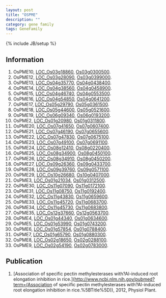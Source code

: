 ```yaml
---
layout: post
title: "OSPME"
description: ""
category: gene family
tags: GeneFamily
---
```

{% include JB/setup %}

## Information
1. OsPME10, [LOC_Os03g18860](http://rice.plantbiology.msu.edu/cgi-bin/ORF_infopage.cgi?orf=LOC_Os03g18860), [Os03g0300500](http://rapdb.dna.affrc.go.jp/viewer/gbrowse_details/irgsp1?name=Os03g0300500).
2. OsPME12, [LOC_Os03g28090](http://rice.plantbiology.msu.edu/cgi-bin/ORF_infopage.cgi?orf=LOC_Os03g28090), [Os03g0399000](http://rapdb.dna.affrc.go.jp/viewer/gbrowse_details/irgsp1?name=Os03g0399000).
3. OsPME13, [LOC_Os04g35770](http://rice.plantbiology.msu.edu/cgi-bin/ORF_infopage.cgi?orf=LOC_Os04g35770), [Os04g0438400](http://rapdb.dna.affrc.go.jp/viewer/gbrowse_details/irgsp1?name=Os04g0438400).
4. OsPME14, [LOC_Os04g38560](http://rice.plantbiology.msu.edu/cgi-bin/ORF_infopage.cgi?orf=LOC_Os04g38560), [Os04g0458900](http://rapdb.dna.affrc.go.jp/viewer/gbrowse_details/irgsp1?name=Os04g0458900).
5. OsPME15, [LOC_Os04g46740](http://rice.plantbiology.msu.edu/cgi-bin/ORF_infopage.cgi?orf=LOC_Os04g46740), [Os04g0553500](http://rapdb.dna.affrc.go.jp/viewer/gbrowse_details/irgsp1?name=Os04g0553500).
6. OsPME16, [LOC_Os04g54850](http://rice.plantbiology.msu.edu/cgi-bin/ORF_infopage.cgi?orf=LOC_Os04g54850), [Os04g0641200](http://rapdb.dna.affrc.go.jp/viewer/gbrowse_details/irgsp1?name=Os04g0641200).
7. OsPME17, [LOC_Os05g29790](http://rice.plantbiology.msu.edu/cgi-bin/ORF_infopage.cgi?orf=LOC_Os05g29790), [Os05g0361500](http://rapdb.dna.affrc.go.jp/viewer/gbrowse_details/irgsp1?name=Os05g0361500).
8. OsPME18, [LOC_Os05g44600](http://rice.plantbiology.msu.edu/cgi-bin/ORF_infopage.cgi?orf=LOC_Os05g44600), [Os05g0521600](http://rapdb.dna.affrc.go.jp/viewer/gbrowse_details/irgsp1?name=Os05g0521600).
9. OsPME19, [LOC_Os06g09340](http://rice.plantbiology.msu.edu/cgi-bin/ORF_infopage.cgi?orf=LOC_Os06g09340), [Os06g0193200](http://rapdb.dna.affrc.go.jp/viewer/gbrowse_details/irgsp1?name=Os06g0193200).
10. OsPME2, [LOC_Os01g20980](http://rice.plantbiology.msu.edu/cgi-bin/ORF_infopage.cgi?orf=LOC_Os01g20980), [Os01g0311800](http://rapdb.dna.affrc.go.jp/viewer/gbrowse_details/irgsp1?name=Os01g0311800).
11. OsPME20, [LOC_Os07g41650](http://rice.plantbiology.msu.edu/cgi-bin/ORF_infopage.cgi?orf=LOC_Os07g41650), [Os07g0607400](http://rapdb.dna.affrc.go.jp/viewer/gbrowse_details/irgsp1?name=Os07g0607400).
12. OsPME21, [LOC_Os07g46190](http://rice.plantbiology.msu.edu/cgi-bin/ORF_infopage.cgi?orf=LOC_Os07g46190), [Os07g0655600](http://rapdb.dna.affrc.go.jp/viewer/gbrowse_details/irgsp1?name=Os07g0655600).
13. OsPME22, [LOC_Os07g47830](http://rice.plantbiology.msu.edu/cgi-bin/ORF_infopage.cgi?orf=LOC_Os07g47830), [Os07g0675100](http://rapdb.dna.affrc.go.jp/viewer/gbrowse_details/irgsp1?name=Os07g0675100).
14. OsPME23, [LOC_Os07g49100](http://rice.plantbiology.msu.edu/cgi-bin/ORF_infopage.cgi?orf=LOC_Os07g49100), [Os07g0691100](http://rapdb.dna.affrc.go.jp/viewer/gbrowse_details/irgsp1?name=Os07g0691100).
15. OsPME24, [LOC_Os08g12410](http://rice.plantbiology.msu.edu/cgi-bin/ORF_infopage.cgi?orf=LOC_Os08g12410), [Os08g0220400](http://rapdb.dna.affrc.go.jp/viewer/gbrowse_details/irgsp1?name=Os08g0220400).
16. OsPME25, [LOC_Os08g34900](http://rice.plantbiology.msu.edu/cgi-bin/ORF_infopage.cgi?orf=LOC_Os08g34900), [Os08g0450100](http://rapdb.dna.affrc.go.jp/viewer/gbrowse_details/irgsp1?name=Os08g0450100).
17. OsPME26, [LOC_Os08g34910](http://rice.plantbiology.msu.edu/cgi-bin/ORF_infopage.cgi?orf=LOC_Os08g34910), [Os08g0450200](http://rapdb.dna.affrc.go.jp/viewer/gbrowse_details/irgsp1?name=Os08g0450200).
18. OsPME27, [LOC_Os09g26360](http://rice.plantbiology.msu.edu/cgi-bin/ORF_infopage.cgi?orf=LOC_Os09g26360), [Os09g0433700](http://rapdb.dna.affrc.go.jp/viewer/gbrowse_details/irgsp1?name=Os09g0433700).
19. OsPME28, [LOC_Os09g39760](http://rice.plantbiology.msu.edu/cgi-bin/ORF_infopage.cgi?orf=LOC_Os09g39760), [Os09g0571100](http://rapdb.dna.affrc.go.jp/viewer/gbrowse_details/irgsp1?name=Os09g0571100).
20. OsPME29, [LOC_Os10g26680](http://rice.plantbiology.msu.edu/cgi-bin/ORF_infopage.cgi?orf=LOC_Os10g26680), [Os10g0407000](http://rapdb.dna.affrc.go.jp/viewer/gbrowse_details/irgsp1?name=Os10g0407000).
21. OsPME3, [LOC_Os01g21034](http://rice.plantbiology.msu.edu/cgi-bin/ORF_infopage.cgi?orf=LOC_Os01g21034), [Os01g0312500](http://rapdb.dna.affrc.go.jp/viewer/gbrowse_details/irgsp1?name=Os01g0312500).
22. OsPME30, [LOC_Os11g07090](http://rice.plantbiology.msu.edu/cgi-bin/ORF_infopage.cgi?orf=LOC_Os11g07090), [Os11g0172100](http://rapdb.dna.affrc.go.jp/viewer/gbrowse_details/irgsp1?name=Os11g0172100).
23. OsPME31, [LOC_Os11g08750](http://rice.plantbiology.msu.edu/cgi-bin/ORF_infopage.cgi?orf=LOC_Os11g08750), [Os11g0192400](http://rapdb.dna.affrc.go.jp/viewer/gbrowse_details/irgsp1?name=Os11g0192400).
24. OsPME32, [LOC_Os11g43830](http://rice.plantbiology.msu.edu/cgi-bin/ORF_infopage.cgi?orf=LOC_Os11g43830), [Os11g0659600](http://rapdb.dna.affrc.go.jp/viewer/gbrowse_details/irgsp1?name=Os11g0659600).
25. OsPME33, [LOC_Os11g45720](http://rice.plantbiology.msu.edu/cgi-bin/ORF_infopage.cgi?orf=LOC_Os11g45720), [Os11g0683700](http://rapdb.dna.affrc.go.jp/viewer/gbrowse_details/irgsp1?name=Os11g0683700).
26. OsPME34, [LOC_Os11g45730](http://rice.plantbiology.msu.edu/cgi-bin/ORF_infopage.cgi?orf=LOC_Os11g45730), [Os11g0683800](http://rapdb.dna.affrc.go.jp/viewer/gbrowse_details/irgsp1?name=Os11g0683800).
27. OsPME35, [LOC_Os12g37660](http://rice.plantbiology.msu.edu/cgi-bin/ORF_infopage.cgi?orf=LOC_Os12g37660), [Os12g0563700](http://rapdb.dna.affrc.go.jp/viewer/gbrowse_details/irgsp1?name=Os12g0563700).
28. OsPME4, [LOC_Os01g44340](http://rice.plantbiology.msu.edu/cgi-bin/ORF_infopage.cgi?orf=LOC_Os01g44340), [Os01g0634600](http://rapdb.dna.affrc.go.jp/viewer/gbrowse_details/irgsp1?name=Os01g0634600).
29. OsPME5, [LOC_Os01g53990](http://rice.plantbiology.msu.edu/cgi-bin/ORF_infopage.cgi?orf=LOC_Os01g53990), [Os01g0743200](http://rapdb.dna.affrc.go.jp/viewer/gbrowse_details/irgsp1?name=Os01g0743200).
30. OsPME6, [LOC_Os01g57854](http://rice.plantbiology.msu.edu/cgi-bin/ORF_infopage.cgi?orf=LOC_Os01g57854), [Os01g0788400](http://rapdb.dna.affrc.go.jp/viewer/gbrowse_details/irgsp1?name=Os01g0788400).
31. OsPME7, [LOC_Os01g65790](http://rice.plantbiology.msu.edu/cgi-bin/ORF_infopage.cgi?orf=LOC_Os01g65790), [Os01g0880300](http://rapdb.dna.affrc.go.jp/viewer/gbrowse_details/irgsp1?name=Os01g0880300).
32. OsPME8, [LOC_Os02g18650](http://rice.plantbiology.msu.edu/cgi-bin/ORF_infopage.cgi?orf=LOC_Os02g18650), [Os02g0288100](http://rapdb.dna.affrc.go.jp/viewer/gbrowse_details/irgsp1?name=Os02g0288100).
33. OsPME9, [LOC_Os02g54190](http://rice.plantbiology.msu.edu/cgi-bin/ORF_infopage.cgi?orf=LOC_Os02g54190), [Os02g0783000](http://rapdb.dna.affrc.go.jp/viewer/gbrowse_details/irgsp1?name=Os02g0783000).

## Publication
1. [Association of specific pectin methylesterases with?Al-induced root elongation inhibition in rice.](http://www.ncbi.nlm.nih.gov/pubmed?term=(Association of specific pectin methylesterases with?Al-induced root elongation inhibition in rice.%5BTitle%5D)), 2012, Physiol Plant.


